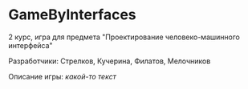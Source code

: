# GameByInterfaces
2 курс, игра для предмета "Проектирование человеко-машинного интерфейса"

Разработчики: Стрелков, Кучерина, Филатов, Мелочников

Описание игры:
*какой-то текст*
